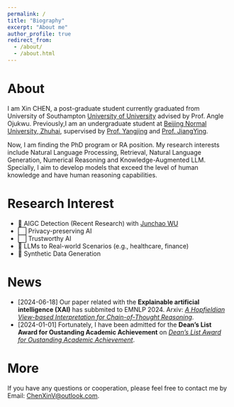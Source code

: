 ```yaml
---
permalink: /
title: "Biography"
excerpt: "About me"
author_profile: true
redirect_from: 
  - /about/
  - /about.html
---
```


About
======
I am Xin CHEN, a post-graduate student currently graduated from University of Southampton [University of University](https://www.southampton.ac.uk/) advised by Prof. Angle Ojukwu. Previously,I am an undergraduate student at [Beijing Normal University, Zhuhai](https://english.bnuz.edu.cn/), supervised by [Prof. Yangjing](https://rsgyy.bnu.edu.cn/yjjg/yykxyjzx/rcdw2/97903.html) and [Prof. JiangYing](https://rsgyy.bnu.edu.cn/yjjg/glcxyjzx/glcxyjzxrcdw/97671.html). 

Now, I am finding the PhD program or RA position. My research interests include Natural Language Processing, Retrieval, Natural Language Generation, Numerical Reasoning and Knowledge-Augmented LLM. Specially, I aim to develop models that exceed the level of human knowledge and have human reasoning capabilities.

Research Interest
======
- 🔳 AIGC Detection (Recent Research) with [Junchao WU](https://github.com/junchaoIU)
- ⬜️ Privacy-preserving AI
- ⬜️ Trustworthy AI
- 🔳 LLMs to Real-world Scenarios (e.g., healthcare, finance)
- 🔳 Synthetic Data Generation

News
======
- [2024-06-18] Our paper related with the **Explainable artificial intelligence (XAI)** has subbmited to EMNLP 2024. Arxiv: *[A Hopfieldian View-based Interpretation for Chain-of-Thought Reasoning](https://arxiv.org/abs/2406.12255)*. 
- [2024-01-01] Fortunately, I have been admitted for the **Dean’s List Award for Oustanding Academic Achievement** on  *[Dean’s List Award for Oustanding Academic Achievement](https://chen-x666.github.io/portfolio/)*. 

More
======
If you have any questions or cooperation, please feel free to contact me by Email: ChenXinV@outlook.com.
